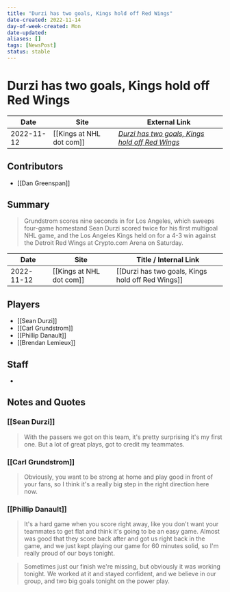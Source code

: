 ```yaml
---
title: "Durzi has two goals, Kings hold off Red Wings"
date-created: 2022-11-14
day-of-week-created: Mon
date-updated: 
aliases: []
tags: [NewsPost]
status: stable
---
```


# Durzi has two goals, Kings hold off Red Wings

| Date       | Site                 | External Link                                                                                                                          |
| ---------- | -------------------- | -------------------------------------------------------------------------------------------------------------------------------------- |
| 2022-11-12 | [[Kings at NHL dot com]] | [*Durzi has two goals, Kings hold off Red Wings*](https://www.nhl.com/news/detroit-red-wings-los-angeles-kings-game-recap/c-337505100) |

## Contributors
- [[Dan Greenspan]]

## Summary
> Grundstrom scores nine seconds in for Los Angeles, which sweeps four-game homestand
> Sean Durzi scored twice for his first multigoal NHL game, and the Los Angeles Kings held on for a 4-3 win against the Detroit Red Wings at Crypto.com Arena on Saturday.

| Date       | Site                 | Title / Internal Link                             |
| ---------- | -------------------- | ------------------------------------------------- |
| 2022-11-12 | [[Kings at NHL dot com]] | [[Durzi has two goals, Kings hold off Red Wings]] |

## Players
- [[Sean Durzi]]
- [[Carl Grundstrom]]
- [[Phillip Danault]]
- [[Brendan Lemieux]]

## Staff
- 

## Notes and Quotes
### [[Sean Durzi]]
> With the passers we got on this team, it's pretty surprising it's my first one. But a lot of great plays, got to credit my teammates.

### [[Carl Grundstrom]]
> Obviously, you want to be strong at home and play good in front of your fans, so I think it's a really big step in the right direction here now.

### [[Phillip Danault]]
> It's a hard game when you score right away, like you don't want your teammates to get flat and think it's going to be an easy game. Almost was good that they score back after and got us right back in the game, and we just kept playing our game for 60 minutes solid, so I'm really proud of our boys tonight.

> Sometimes just our finish we're missing, but obviously it was working tonight. We worked at it and stayed confident, and we believe in our group, and two big goals tonight on the power play.
